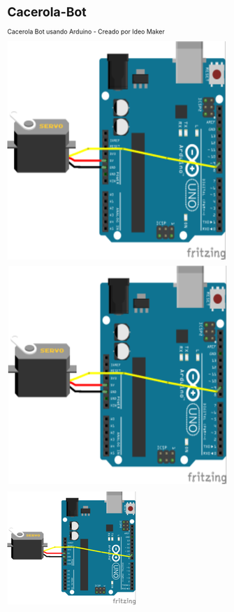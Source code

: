 # Cacerola-Bot
Cacerola Bot usando Arduino - Creado por Ideo Maker

<img align="center" width="500" height="500" src="https://github.com/ideomaker/Cacerola-Bot/blob/master/img/cacerola-esquema.png">

<p align="center">
  <img width="500" height="500" src="https://github.com/ideomaker/Cacerola-Bot/blob/master/img/cacerola-esquema.png">
</p>

<img src="https://github.com/ideomaker/Cacerola-Bot/blob/master/img/cacerola-esquema.png"/>
